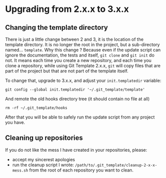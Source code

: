 # Upgrading from 2.x.x to 3.x.x

## Changing the template directory

There is just a little change between 2 and 3, it is the location of the template
directory. It is no longer the root in the project, but a sub-directory named…
`template`. Why this change ? Because even if the update script can ignore the
documentation, the tests and itself, `git clone` and `git init` do not. It means
each time you create a new repository, and each time you clone a repository, while
using Git Template 2.x.x, `git` will copy files that are part of the project but
that are not part of the template itself.

To change that, upgrade to 3.x.x, and adjust your `init.templatedir` variable:

    git config --global init.templatedir '~/.git_template/template'

And remote the old hooks directory tree (it should contain no file at all)

    rm -rf ~/.git_template/hooks

After that you will be able to safely run the update script from any project you
have.

## Cleaning up repositories

If you do not like the mess I have created in your repositories, please:

- accept my sincerest apologies
- run the cleanup script I wrote: `/path/to/.git_template/cleanup-2-x-x-mess.sh`
from the root of each repository you want to clean.
